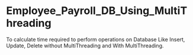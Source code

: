 # Employee_Payroll_DB_Using_MultiThreading
To calculate time required to perform operations on Database Like Insert, Update, Delete without MultiThreading and With MultiThreading.
